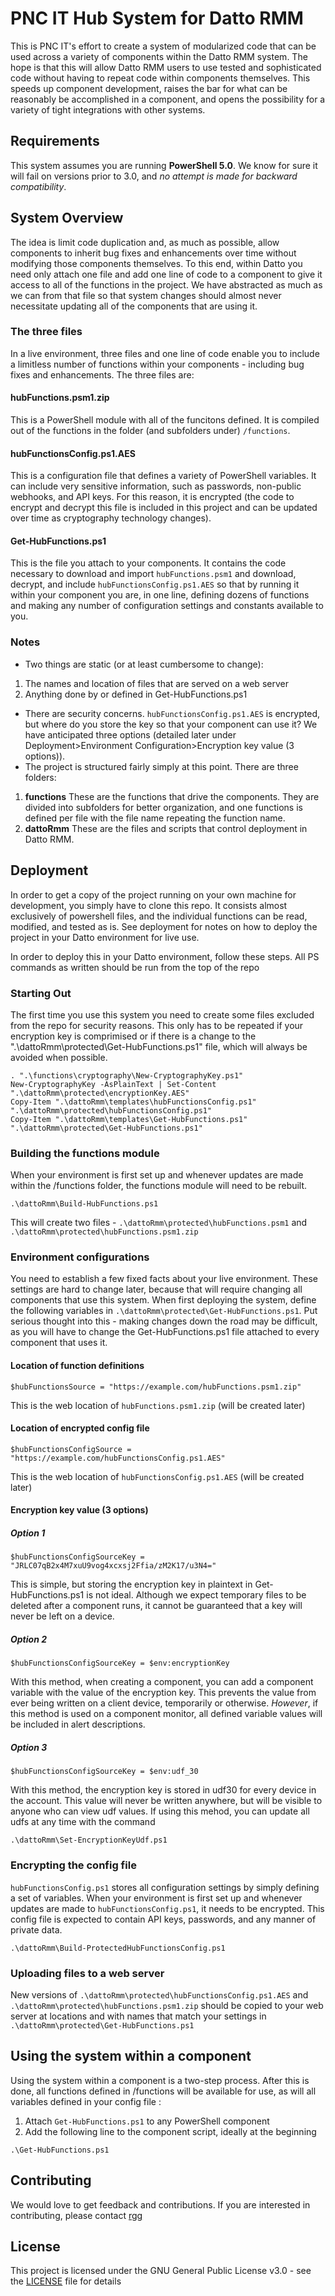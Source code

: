 # PNC IT Hub System for Datto RMM
This is PNC IT's effort to create a system of modularized code that can be used across a variety of components within the Datto RMM system. The hope is that this will allow Datto RMM users to use tested and sophisticated code without having to repeat code within components themselves. This speeds up component development, raises the bar for what can be reasonably be accomplished in a component, and opens the possibility for a variety of tight integrations with other systems.
## Requirements
This system assumes you are running **PowerShell 5.0**. We know for sure it will fail on versions prior to 3.0, and *no attempt is made for backward compatibility*.
## System Overview
The idea is limit code duplication and, as much as possible, allow components to inherit bug fixes and enhancements over time without modifying those components themselves. To this end, within Datto you need only attach one file and add one line of code to a component to give it access to all of the functions in the project. We have abstracted as much as we can from that file so that system changes should almost never necessitate updating all of the components that are using it. 
### The three files
In a live environment, three files and one line of code enable you to include a limitless number of functions within your components - including bug fixes and enhancements. The three files are:
#### hubFunctions.psm1.zip
This is a PowerShell module with all of the funcitons defined. It is compiled out of the functions in the folder (and subfolders under) `/functions`.
#### hubFunctionsConfig.ps1.AES
This is a configuration file that defines a variety of PowerShell variables. It can include very sensitive information, such as passwords, non-public webhooks, and API keys. For this reason, it is encrypted (the code to encrypt and decrypt this file is included in this project and can be updated over time as cryptography technology changes).
#### Get-HubFunctions.ps1
This is the file you attach to your components. It contains the code necessary to download and import `hubFunctions.psm1` and download, decrypt, and include `hubFunctionsConfig.ps1.AES` so that by running it within your component you are, in one line, defining dozens of functions and making any number of configuration settings and constants available to you.
### Notes
- Two things are static (or at least cumbersome to change):
1. The names and location of files that are served on a web server
2. Anything done by or defined in Get-HubFunctions.ps1
- There are security concerns. `hubFunctionsConfig.ps1.AES` is encrypted, but where do you store the key so that your component can use it? We have anticipated three options (detailed later under Deployment>Environment Configuration>Encryption key value (3 options)).
- The project is structured fairly simply at this point. There are three folders:
1. **functions** These are the functions that drive the components. They are divided into subfolders for better organization, and one functions is defined per file with the file name repeating the function name.
2. **dattoRmm** These are the files and scripts that control deployment in Datto RMM.
## Deployment
In order to get a copy of the project running on your own machine for development, you simply have to clone this repo. It consists almost exclusively of powershell files, and the individual functions can be read, modified, and tested as is. See deployment for notes on how to deploy the project in your Datto environment for live use.

In order to deploy this in your Datto environment, follow these steps. All PS commands as written should be run from the top of the repo
### Starting Out
The first time you use this system you need to create some files excluded from the repo for security reasons. This only has to be repeated if your encryption key is comprimised or if there is a change to the ".\dattoRmm\protected\Get-HubFunctions.ps1" file, which will always be avoided when possible.
```
. ".\functions\cryptography\New-CryptographyKey.ps1"
New-CryptographyKey -AsPlainText | Set-Content ".\dattoRmm\protected\encryptionKey.AES"
Copy-Item ".\dattoRmm\templates\hubFunctionsConfig.ps1" ".\dattoRmm\protected\hubFunctionsConfig.ps1"
Copy-Item ".\dattoRmm\templates\Get-HubFunctions.ps1" ".\dattoRmm\protected\Get-HubFunctions.ps1"
```
### Building the functions module
When your environment is first set up and whenever updates are made within the /functions folder, the functions module will need to be rebuilt.
```
.\dattoRmm\Build-HubFunctions.ps1
```
This will create two files - `.\dattoRmm\protected\hubFunctions.psm1` and `.\dattoRmm\protected\hubFunctions.psm1.zip`
### Environment configurations
You need to establish a few fixed facts about your live environment. These settings are hard to change later, because that will require changing all components that use this system. When first deploying the system, define the following variables in `.\dattoRmm\protected\Get-HubFunctions.ps1`. Put serious thought into this - making changes down the road may be difficult, as you will have to change the Get-HubFunctions.ps1 file attached to every component that uses it.
#### Location of function definitions
```
$hubFunctionsSource = "https://example.com/hubFunctions.psm1.zip"
```
This is the web location of `hubFunctions.psm1.zip` (will be created later)
#### Location of encrypted config file
```
$hubFunctionsConfigSource = "https://example.com/hubFunctionsConfig.ps1.AES"
```
This is the web location of `hubFunctionsConfig.ps1.AES` (will be created later)
#### Encryption key value (3 options)
##### Option 1
```
$hubFunctionsConfigSourceKey = "JRLC07qB2x4M7xuU9vog4xcxsj2Ffia/zM2K17/u3N4="
```
This is simple, but storing the encryption key in plaintext in Get-HubFunctions.ps1 is not ideal. Although we expect temporary files to be deleted after a component runs, it cannot be guaranteed that a key will never be left on a device. 
##### Option 2
```
$hubFunctionsConfigSourceKey = $env:encryptionKey
```
With this method, when creating a component, you can add a component variable with the value of the encryption key. This prevents the value from ever being written on a client device, temporarily or otherwise. *However*, if this method is used on a component monitor, all defined variable values will be included in alert descriptions.
##### Option 3
```
$hubFunctionsConfigSourceKey = $env:udf_30
```
With this method, the encryption key is stored in udf30 for every device in the account. This value will never be written anywhere, but will be visible to anyone who can view udf values. If using this mehod, you can update all udfs at any time with the command
```
.\dattoRmm\Set-EncryptionKeyUdf.ps1
```
### Encrypting the config file
`hubFunctionsConfig.ps1` stores all configuration settings by simply defining a set of variables. When your environment is first set up and whenever updates are made to `hubFunctionsConfig.ps1`, it needs to be encrypted. This config file is expected to contain API keys, passwords, and any manner of private data.
```
.\dattoRmm\Build-ProtectedHubFunctionsConfig.ps1 
```
### Uploading files to a web server
New versions of `.\dattoRmm\protected\hubFunctionsConfig.ps1.AES` and `.\dattoRmm\protected\hubFunctions.psm1.zip` should be copied to your web server at locations and with names that match your settings in `.\dattoRmm\protected\Get-HubFunctions.ps1`
## Using the system within a component
Using the system within a component is a two-step process. After this is done, all functions defined in /functions will be available for use, as will all variables defined in your config file :
1. Attach `Get-HubFunctions.ps1` to any PowerShell component
2. Add the following line to the component script, ideally at the beginning
```
.\Get-HubFunctions.ps1
```
## Contributing
We would love to get feedback and contributions. If you are interested in contributing, please contact [rgg](https://success.autotask.net/t5/user/viewprofilepage/user-id/35934)
## License
This project is licensed under the GNU General Public License v3.0 - see the [LICENSE](LICENSE) file for details

